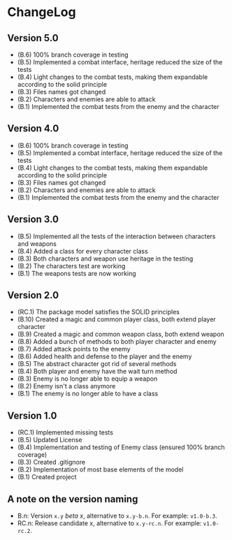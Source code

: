 ChangeLog
=========

Version 5.0
-----------
- (B.6) 100% branch coverage in testing
- (B.5) Implemented a combat interface, heritage reduced the size of the tests
- (B.4) Light changes to the combat tests, making them expandable according to the solid principle
- (B.3) Files names got changed
- (B.2) Characters and enemies are able to attack
- (B.1) Implemented the combat tests from the enemy and the character

Version 4.0
-----------
- (B.6) 100% branch coverage in testing
- (B.5) Implemented a combat interface, heritage reduced the size of the tests
- (B.4) Light changes to the combat tests, making them expandable according to the solid principle
- (B.3) Files names got changed
- (B.2) Characters and enemies are able to attack
- (B.1) Implemented the combat tests from the enemy and the character

Version 3.0
-----------
- (B.5) Implemented all the tests of the interaction between characters and weapons
- (B.4) Added a class for every character class
- (B.3) Both characters and weapon use heritage in the testing
- (B.2) The characters test are working 
- (B.1) The weapons tests are now working

Version 2.0
-----------
- (RC.1) The package model satisfies the SOLID principles
- (B.10) Created a magic and common  player class, both extend player character
- (B.9) Created a magic and common weapon class, both extend weapon
- (B.8) Added a bunch of methods to both player character and enemy
- (B.7) Added attack points to the enemy 
- (B.6) Added health and defense to the player and the enemy
- (B.5) The abstract character got rid of several methods
- (B.4) Both player and enemy have the wait turn method
- (B.3) Enemy is no longer able to equip a weapon
- (B.2) Enemy isn't a class anymore
- (B.1) The enemy is no longer able to have a class


Version 1.0
-----------
- (RC.1) Implemented missing tests
- (B.5) Updated License
- (B.4) Implementation and testing of Enemy class (ensured 100% branch coverage)
- (B.3) Created .gitignore
- (B.2) Implementation of most base elements of the model
- (B.1) Created project

A note on the version naming
----------------------------
- B.n: Version ``x.y`` _beta x_, alternative to ``x.y-b.n``.
  For example: ``v1.0-b.3``.
- RC.n: Release candidate x, alternative to ``x.y-rc.n``.
  For example: ``v1.0-rc.2``.